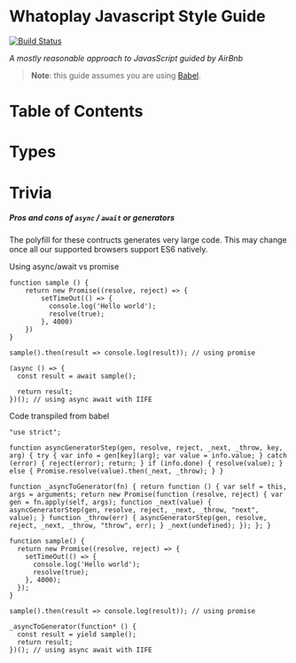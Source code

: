 # Whatoplay Javascript Style Guide

[![Build Status](https://travis-ci.org/joemccann/dillinger.svg?branch=master)](https://travis-ci.org/joemccann/dillinger)

_A mostly reasonable approach to JavasScript guided by AirBnb_

> **Note**: this guide assumes you are using [Babel](https://babeljs.io/).

# Table of Contents

# Types

# Trivia

##### Pros and cons of `async` / `await` or generators

The polyfill for these contructs generates very large code.
This may change once all our supported browsers support ES6 natively.

Using async/await vs promise

```
function sample () {
	return new Promise((resolve, reject) => {
    	setTimeOut(() => {
          console.log('Hello world');
          resolve(true);
        }, 4000)
    })
}

sample().then(result => console.log(result)); // using promise

(async () => {
  const result = await sample();

  return result;
})(); // using async await with IIFE
```

Code transpiled from babel

```
"use strict";

function asyncGeneratorStep(gen, resolve, reject, _next, _throw, key, arg) { try { var info = gen[key](arg); var value = info.value; } catch (error) { reject(error); return; } if (info.done) { resolve(value); } else { Promise.resolve(value).then(_next, _throw); } }

function _asyncToGenerator(fn) { return function () { var self = this, args = arguments; return new Promise(function (resolve, reject) { var gen = fn.apply(self, args); function _next(value) { asyncGeneratorStep(gen, resolve, reject, _next, _throw, "next", value); } function _throw(err) { asyncGeneratorStep(gen, resolve, reject, _next, _throw, "throw", err); } _next(undefined); }); }; }

function sample() {
  return new Promise((resolve, reject) => {
    setTimeOut(() => {
      console.log('Hello world');
      resolve(true);
    }, 4000);
  });
}

sample().then(result => console.log(result)); // using promise

_asyncToGenerator(function* () {
  const result = yield sample();
  return result;
})(); // using async await with IIFE
```
